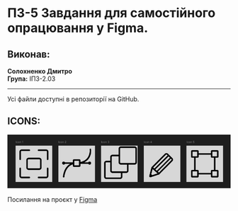 # ПЗ-5 Завдання для самостійного опрацювання у Figma.

## Виконав:
**Солохненко Дмитро**  
**Група:** ІПЗ-2.03

---
Усі файли доступні в репозиторії на GitHub.

## ICONS:
![1](https://github.com/ahq504/UX-UI/blob/main/workshop_4/icons.png)


Посилання на проєкт у [Figma](https://www.figma.com/design/pa319SiGlKJ46h6KStdanY/Workshop-4?node-id=0-1&t=ZFkOVlOrZsm5T9XD-1)
